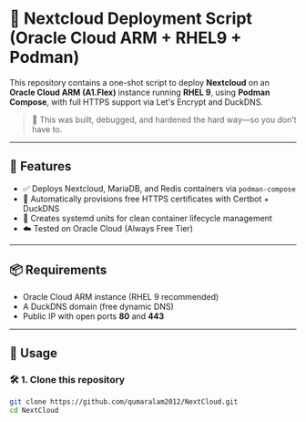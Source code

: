 # 🚀 Nextcloud Deployment Script (Oracle Cloud ARM + RHEL9 + Podman)

This repository contains a one-shot script to deploy **Nextcloud** on an **Oracle Cloud ARM (A1.Flex)** instance running **RHEL 9**, using **Podman Compose**, with full HTTPS support via Let's Encrypt and DuckDNS.

> 🧠 This was built, debugged, and hardened the hard way—so you don’t have to.

---

## 🧰 Features

- ✅ Deploys Nextcloud, MariaDB, and Redis containers via `podman-compose`
- 🔐 Automatically provisions free HTTPS certificates with Certbot + DuckDNS
- 🧱 Creates systemd units for clean container lifecycle management
- ☁️ Tested on Oracle Cloud (Always Free Tier)

---

## 📦 Requirements

- Oracle Cloud ARM instance (RHEL 9 recommended)
- A DuckDNS domain (free dynamic DNS)
- Public IP with open ports **80** and **443**

---

## 📜 Usage

### 🛠 1. Clone this repository

```bash
git clone https://github.com/qumaralam2012/NextCloud.git
cd NextCloud
